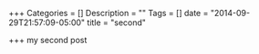 +++
Categories = []
Description = ""
Tags = []
date = "2014-09-29T21:57:09-05:00"
title = "second"

+++
my second post